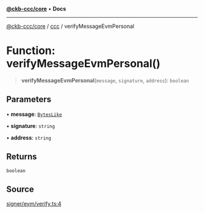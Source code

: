 [**@ckb-ccc/core**](README.md) • **Docs**

***

[@ckb-ccc/core](README.md) / [ccc](Namespace.ccc.md) / verifyMessageEvmPersonal

# Function: verifyMessageEvmPersonal()

> **verifyMessageEvmPersonal**(`message`, `signature`, `address`): `boolean`

## Parameters

• **message**: [`BytesLike`](ccc.Type.BytesLike.md)

• **signature**: `string`

• **address**: `string`

## Returns

`boolean`

## Source

[signer/evm/verify.ts:4](https://github.com/SpectreMercury/ccc/blob/df48adb02ef9cfbc211311f00ecef869462de5fa/packages/core/src/signer/evm/verify.ts#L4)
